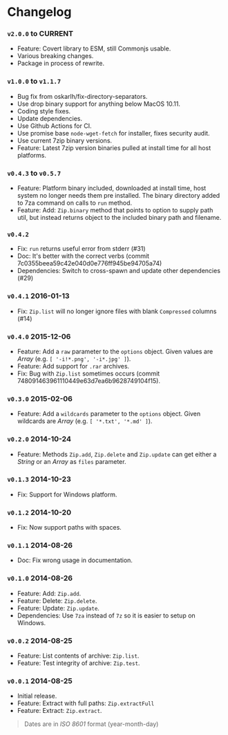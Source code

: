 Changelog
=========

### `v2.0.0` to **CURRENT**

 * Feature: Covert library to ESM, still Commonjs usable.
 * Various breaking changes.
 * Package in process of rewrite.

### `v1.0.0` to `v1.1.7`

 * Bug fix from oskarlh/fix-directory-separators.
 * Use drop binary support for anything below MacOS 10.11.
 * Coding style fixes.
 * Update dependencies.
 * Use Github Actions for CI.
 * Use promise base `node-wget-fetch` for installer, fixes security audit.
 * Use current 7zip binary versions.
 * Feature: Latest 7zip version binaries pulled at install time for all host platforms.

### `v0.4.3` to `v0.5.7`

 * Feature: Platform binary included, downloaded at install time, host system no longer needs them pre installed. The binary directory added to 7za command on calls to `run` method.
 * Feature: Add: `Zip.binary` method that points to option to supply path util, but instead returns object to the included binary path and filename.

### `v0.4.2`

 * Fix: `run` returns useful error from stderr (#31)
 * Doc: It's better with the correct verbs (commit 7c0355beea59c42e040d0e776ff945be94705a74)
 * Dependencies: Switch to cross-spawn and update other dependencies (#29)

### `v0.4.1` 2016-01-13

 * Fix: `Zip.list` will no longer ignore files with blank `Compressed` columns (#14)

### `v0.4.0` 2015-12-06

 * Feature: Add a `raw` parameter to the `options` object. Given
   values are *Array* (e.g. `[ '-i!*.png', '-i*.jpg' ]`).
 * Feature: Add support for `.rar` archives.
 * Fix: Bug with `Zip.list` sometimes occurs (commit
   748091463961110449e63d7ea6b9628749104f15).

### `v0.3.0` 2015-02-06

 * Feature: Add a `wildcards` parameter to the `options` object. Given
   wildcards are *Array* (e.g. `[ '*.txt', '*.md' ]`).

### `v0.2.0` 2014-10-24

 * Feature: Methods `Zip.add`, `Zip.delete` and `Zip.update` can get either a
   *String* or an *Array* as `files` parameter.

### `v0.1.3` 2014-10-23

 * Fix: Support for Windows platform.

### `v0.1.2` 2014-10-20

 * Fix: Now support paths with spaces.

### `v0.1.1` 2014-08-26

 * Doc: Fix wrong usage in documentation.

### `v0.1.0` 2014-08-26

 * Feature: Add: `Zip.add`.
 * Feature: Delete: `Zip.delete`.
 * Feature: Update: `Zip.update`.
 * Dependencies: Use `7za` instead of `7z` so it is easier to setup on Windows.

### `v0.0.2` 2014-08-25

 * Feature: List contents of archive: `Zip.list`.
 * Feature: Test integrity of archive: `Zip.test`.

### `v0.0.1` 2014-08-25

 * Initial release.
 * Feature: Extract with full paths: `Zip.extractFull`
 * Feature: Extract: `Zip.extract`.

> Dates are in *ISO 8601* format (year-month-day)
